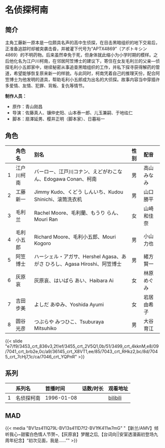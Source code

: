 # 名侦探柯南


## 简介

主角工藤新一原本是一位颇具名声的高中生侦探，在目击黑暗组织的地下交易后，正准备追踪时却被突袭击昏，并被灌下代号为“APTX4869”（アポトキシン4869）的不明药物。后来虽然幸免于死，但身体就此缩小为小学时期的模样。之后他化名为江户川柯南，在邻居阿笠博士的建议下，寄住在女友毛利兰的父亲—侦探毛利小五郎家中，继续秘密从事追查黑暗组织的工作，并私下探寻获得解药的管道，希望能够恢复原来新一的样貌。与此同时，柯南凭着自己的推理天份，配合阿笠博士为他发明的道具，帮助毛利小五郎成为出名的大侦探。故事内容当中穿插许多爱情、友情、犯罪、背叛、复仇等情节。

**制作人员：**
- 原作：青山刚昌
- 导演：佐藤真人、镰仲史阳、山本泰一郎、儿玉兼嗣、于地纮仁
- 脚本：扇澤延男、樱井正明（脚本家）、日暮裕一

## 角色

|     |   角色名   |   别名  | 性别 |  配音  |
|:--- |:------  |:----      |:---  |:--   |
| 1 | 江户川柯南 | バーロー、江戸川コナン、えどがわこなん、Edogawa Conan、柯南 | 男 | 高山みなみ |
| 2 | 工藤新一 | Jimmy Kudo、くどう しんいち、Kudou Shinichi、滚筒洗衣机 | 男 | 山口勝平 |
| 3 | 毛利兰 | Rachel Moore、毛利蘭、もうり らん、Mouri Ran | 女 | 山崎和佳奈 |
| 4 | 毛利小五郎 | Richard Moore、毛利小五郎、Mouri Kogoro | 男 | 小山力也 |
| 5 | 阿笠博士 | ハーシェル・アガサ、Hershel Agasa、あがさ ひろし、Agasa Hiroshi、阿笠博士 | 男 | 緒方賢一 |
| 6 | 灰原哀 | 灰原哀、はいばら あい、Haibara Ai | 女 | 林原めぐみ |
| 7 | 吉田步美 | よしだ あゆみ、Yoshida Ayumi | 女 | 岩居由希子 |
| 8 | 圆谷光彦 | つぶらや みつひこ、Tsuburaya Mitsuhiko | 男 | 大谷育江 |

{{< slide "e7/f9/3453_crt_836v3,2f/ef/3455_crt_2V5Q1,0b/51/3499_crt_4kknM,e8/09/7041_crt_brb2e,0c/a9/36145_crt_X8VT1,ee/85/7043_crt_RHkz2,bc/8d/7045_crt_7cHj7,1c/ca/7046_crt_YQPnR" >}}

## 系列

|     |   系列名   |   首播时间  | 话数/时长  | 观看地址 |
|:---  |:------    |:----      |:---       |:---  |
| 1 | 名侦探柯南 | 1996-01-08 |  | [bilibili](https://www.bilibili.com/bangumi/play/ss33378)  |



## MAD

{{< media  "BV1zs411Q79L-BV13s411D7f2-BV1fK411w7mG"
"【新兰/AMV】倾听我心~甜蜜白色情人节贺~,【灰原哀】梦醒之后,【台词向||安室透漫画初登场九周年纪念】“初次见面，我是……”"  >}}
